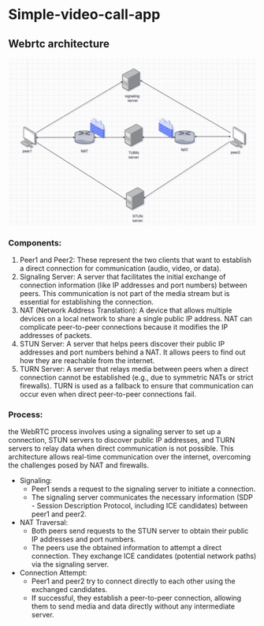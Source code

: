 # Simple-video-call-app

## Webrtc architecture

![alt text](https://github.com/saifadin1/Simple-video-call-app/blob/main/assets/Screenshot%202024-10-11%20021357.png)

### Components:
1. Peer1 and Peer2: These represent the two clients that want to establish a direct connection for communication (audio, video, or data).
2. Signaling Server: A server that facilitates the initial exchange of connection information (like IP addresses and port numbers) between peers. This communication is not part of the media stream but is essential for establishing the connection.
3. NAT (Network Address Translation): A device that allows multiple devices on a local network to share a single public IP address. NAT can complicate peer-to-peer connections because it modifies the IP addresses of packets.
4. STUN Server: A server that helps peers discover their public IP addresses and port numbers behind a NAT. It allows peers to find out how they are reachable from the internet.
5. TURN Server: A server that relays media between peers when a direct connection cannot be established (e.g., due to symmetric NATs or strict firewalls). TURN is used as a fallback to ensure that communication can occur even when direct peer-to-peer connections fail.


### Process:
the WebRTC process involves using a signaling server to set up a connection, STUN servers to discover public IP addresses, and TURN servers to relay data when direct communication is not possible. This architecture allows real-time communication over the internet, overcoming the challenges posed by NAT and firewalls.

* Signaling:
  * Peer1 sends a request to the signaling server to initiate a connection.
  * The signaling server communicates the necessary information (SDP - Session Description Protocol, including ICE candidates) between peer1 and peer2.
* NAT Traversal:
  * Both peers send requests to the STUN server to obtain their public IP addresses and port numbers.
  * The peers use the obtained information to attempt a direct connection. They exchange ICE candidates (potential network paths) via the signaling server.
* Connection Attempt:
  * Peer1 and peer2 try to connect directly to each other using the exchanged candidates.
  * If successful, they establish a peer-to-peer connection, allowing them to send media and data directly without any intermediate server.

